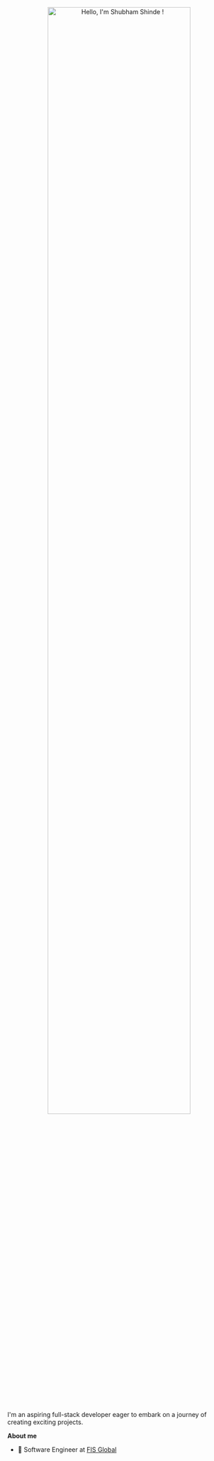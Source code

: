 
<p align="center"><a href="https://shinde.nl"><img width="80%" alt="Hello, I'm Shubham Shinde !" src=".Shubham Shinde-logos_white.png" /></a></p>

<br />

I'm an aspiring full-stack developer eager to embark on a journey of creating exciting projects.

**About me**

- 💼 Software Engineer at [FIS Global](https://www.fisglobal.com/en)
